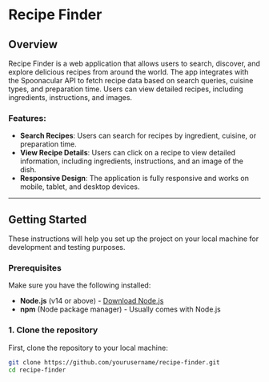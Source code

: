 # Recipe Finder

## Overview

Recipe Finder is a web application that allows users to search, discover, and explore delicious recipes from around the world. The app integrates with the Spoonacular API to fetch recipe data based on search queries, cuisine types, and preparation time. Users can view detailed recipes, including ingredients, instructions, and images.

### Features:
- **Search Recipes**: Users can search for recipes by ingredient, cuisine, or preparation time.
- **View Recipe Details**: Users can click on a recipe to view detailed information, including ingredients, instructions, and an image of the dish.
- **Responsive Design**: The application is fully responsive and works on mobile, tablet, and desktop devices.

---

## Getting Started

These instructions will help you set up the project on your local machine for development and testing purposes.

### Prerequisites

Make sure you have the following installed:
- **Node.js** (v14 or above) - [Download Node.js](https://nodejs.org/)
- **npm** (Node package manager) - Usually comes with Node.js

### 1. Clone the repository

First, clone the repository to your local machine:

```bash
git clone https://github.com/yourusername/recipe-finder.git
cd recipe-finder
